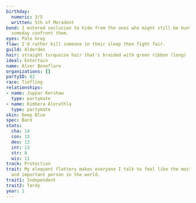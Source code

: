```yaml
---
birthday:
  numeric: 3/5
  written: 5th of Moradent
bond: I entered seclusion to hide from the ones who might still be hunting me. I must
  someday confront them.
eyes: Pale Gray
flaw: I'd rather kill someone in their sleep then fight fair.
guild: Alderden
hair: straight turquoise hair that's braided with green ribbon (long)
ideal: Entertain
name: Alver Boneflare
organizations: []
partyID: 82
race: Tiefling
relationships:
- name: Juppar Kershaw
  type: partymate
- name: Kimbera Alerathla
  type: partymate
skin: Deep Blue
spec: Bard
stats:
  cha: 14
  con: 15
  dex: 13
  int: 13
  str: 8
  wis: 11
track: Protection
trait: My eloquent flattery makes everyone I talk to feel like the most wonderful
  and important person in the world.
trait1: Independent
trait2: Tardy
year: 1
---
```

